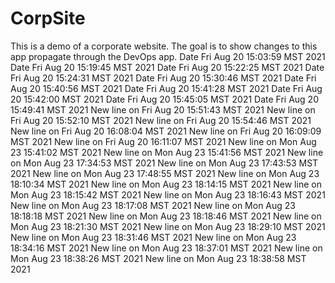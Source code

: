 # CorpSite

This is a demo of a corporate website.  The goal is to show changes to this app propagate through the DevOps app.
Date Fri Aug 20 15:03:59 MST 2021
Date Fri Aug 20 15:19:45 MST 2021
Date Fri Aug 20 15:22:25 MST 2021
Date Fri Aug 20 15:24:31 MST 2021
Date Fri Aug 20 15:30:46 MST 2021
Date Fri Aug 20 15:40:56 MST 2021
Date Fri Aug 20 15:41:28 MST 2021
Date Fri Aug 20 15:42:00 MST 2021
Date Fri Aug 20 15:45:05 MST 2021
Date Fri Aug 20 15:49:41 MST 2021
New line on Fri Aug 20 15:51:43 MST 2021
New line on Fri Aug 20 15:52:10 MST 2021
New line on Fri Aug 20 15:54:46 MST 2021
New line on Fri Aug 20 16:08:04 MST 2021
New line on Fri Aug 20 16:09:09 MST 2021
New line on Fri Aug 20 16:11:07 MST 2021
New line on Mon Aug 23 15:41:02 MST 2021
New line on Mon Aug 23 15:41:56 MST 2021
New line on Mon Aug 23 17:34:53 MST 2021
New line on Mon Aug 23 17:43:53 MST 2021
New line on Mon Aug 23 17:48:55 MST 2021
New line on Mon Aug 23 18:10:34 MST 2021
New line on Mon Aug 23 18:14:15 MST 2021
New line on Mon Aug 23 18:15:42 MST 2021
New line on Mon Aug 23 18:16:43 MST 2021
New line on Mon Aug 23 18:17:08 MST 2021
New line on Mon Aug 23 18:18:18 MST 2021
New line on Mon Aug 23 18:18:46 MST 2021
New line on Mon Aug 23 18:21:30 MST 2021
New line on Mon Aug 23 18:29:10 MST 2021
New line on Mon Aug 23 18:31:46 MST 2021
New line on Mon Aug 23 18:34:16 MST 2021
New line on Mon Aug 23 18:37:01 MST 2021
New line on Mon Aug 23 18:38:26 MST 2021
New line on Mon Aug 23 18:38:58 MST 2021
